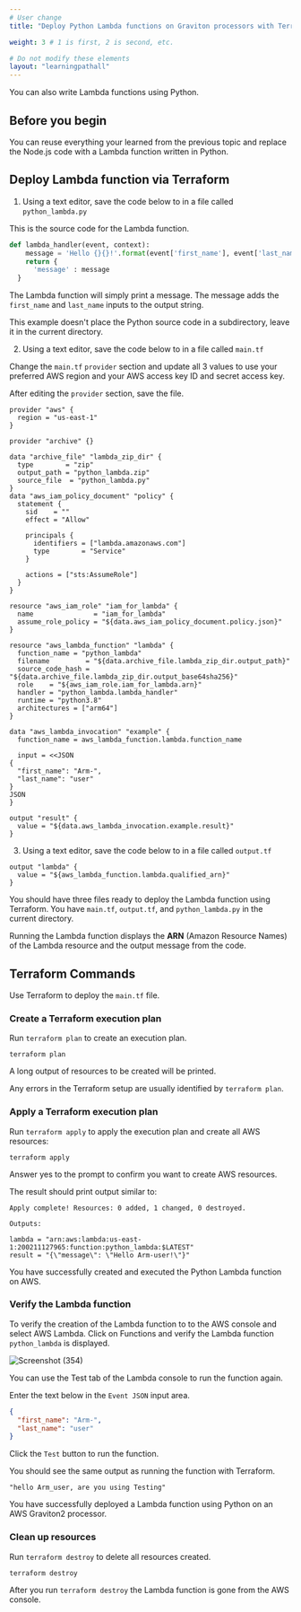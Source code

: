```yaml
---
# User change
title: "Deploy Python Lambda functions on Graviton processors with Terraform"

weight: 3 # 1 is first, 2 is second, etc.

# Do not modify these elements
layout: "learningpathall"
---
```


You can also write Lambda functions using Python. 

## Before you begin

You can reuse everything your learned from the previous topic and replace the Node.js code with a Lambda function written in Python.

## Deploy Lambda function via Terraform

1. Using a text editor, save the code below to in a file called `python_lambda.py`

This is the source code for the Lambda function. 

```Python
def lambda_handler(event, context):
    message = 'Hello {}{}!'.format(event['first_name'], event['last_name'])
    return {
      'message' : message
  }
```

The Lambda function will simply print a message. The message adds the `first_name` and `last_name` inputs to the output string. 

This example doesn't place the Python source code in a subdirectory, leave it in the current directory.

2. Using a text editor, save the code below to in a file called `main.tf`

Change the `main.tf` `provider` section and update all 3 values to use your preferred AWS region and your AWS access key ID and secret access key.

After editing the `provider` section, save the file.

```console
provider "aws" {
  region = "us-east-1"
}

provider "archive" {}

data "archive_file" "lambda_zip_dir" {
  type        = "zip"
  output_path = "python_lambda.zip"
  source_file  = "python_lambda.py"
}
data "aws_iam_policy_document" "policy" {
  statement {
    sid    = ""
    effect = "Allow"

    principals {
      identifiers = ["lambda.amazonaws.com"]
      type        = "Service"
    }

    actions = ["sts:AssumeRole"]
  }
}

resource "aws_iam_role" "iam_for_lambda" {
  name               = "iam_for_lambda"
  assume_role_policy = "${data.aws_iam_policy_document.policy.json}"
}

resource "aws_lambda_function" "lambda" {
  function_name = "python_lambda"
  filename         = "${data.archive_file.lambda_zip_dir.output_path}"
  source_code_hash = "${data.archive_file.lambda_zip_dir.output_base64sha256}"
  role    = "${aws_iam_role.iam_for_lambda.arn}"
  handler = "python_lambda.lambda_handler"
  runtime = "python3.8"
  architectures = ["arm64"]
}

data "aws_lambda_invocation" "example" {
  function_name = aws_lambda_function.lambda.function_name

  input = <<JSON
{
  "first_name": "Arm-",
  "last_name": "user"
}
JSON
}

output "result" {
  value = "${data.aws_lambda_invocation.example.result}"
}
```

3. Using a text editor, save the code below to in a file called `output.tf`

```console
output "lambda" {
  value = "${aws_lambda_function.lambda.qualified_arn}"
}
```

You should have three files ready to deploy the Lambda function using Terraform. You have `main.tf`, `output.tf`, and `python_lambda.py` in the current directory.

Running the Lambda function displays the **ARN** (Amazon Resource Names) of the Lambda resource and the output message from the code.

## Terraform Commands

Use Terraform to deploy the `main.tf` file.

### Create a Terraform execution plan

Run `terraform plan` to create an execution plan.

```console
terraform plan
```

A long output of resources to be created will be printed.

Any errors in the Terraform setup are usually identified by `terraform plan`.

### Apply a Terraform execution plan

Run `terraform apply` to apply the execution plan and create all AWS resources:

```console
terraform apply
```      

Answer yes to the prompt to confirm you want to create AWS resources.

The result should print output similar to:

```output
Apply complete! Resources: 0 added, 1 changed, 0 destroyed.

Outputs:

lambda = "arn:aws:lambda:us-east-1:200211127965:function:python_lambda:$LATEST"
result = "{\"message\": \"Hello Arm-user!\"}"
```
You have successfully created and executed the Python Lambda function on AWS.

### Verify the Lambda function

To verify the creation of the Lambda function to to the AWS console and select AWS Lambda. Click on Functions and verify the Lambda function `python_lambda` is displayed.

![Screenshot (354)](https://user-images.githubusercontent.com/92315883/216284315-dec9b16c-bc34-4752-8408-e5af819ea030.png)

You can use the Test tab of the Lambda console to run the function again.

Enter the text below in the `Event JSON` input area.

```json
{
  "first_name": "Arm-",
  "last_name": "user"
}
```

Click the `Test` button to run the function. 

You should see the same output as running the function with Terraform.

```output
"hello Arm_user, are you using Testing"
```
You have successfully deployed a Lambda function using Python on an AWS Graviton2 processor.

### Clean up resources

Run `terraform destroy` to delete all resources created.

```console
terraform destroy
```
After you run `terraform destroy` the Lambda function is gone from the AWS console.

